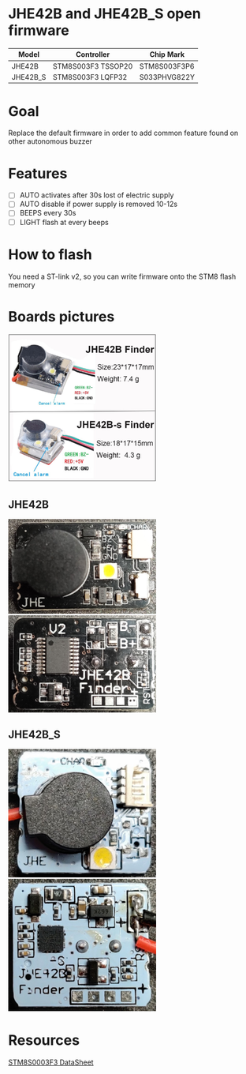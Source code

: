 # JHE42B and JHE42B_S open firmware

Model|Controller|Chip Mark
-----|----------|---------
JHE42B|STM8S003F3 TSSOP20|STM8S003F3P6
JHE42B_S|STM8S003F3 LQFP32|S033PHVG822Y

# Goal
Replace the default firmware in order to add common feature found on other autonomous buzzer

# Features
- [ ] AUTO activates after 30s lost of electric supply
- [ ] AUTO disable if power supply is removed 10-12s
- [ ] BEEPS every 30s
- [ ] LIGHT flash at every beeps

# How to flash

You need a ST-link v2, so you can write firmware onto the STM8 flash memory

# Boards pictures
<!-- ![Commercial shot](/img/both_buzzer_full.jpg =100x) -->
<img src="/img/both_buzzer_full.jpg" width="300"/>


## JHE42B
<!-- ![JHE42B front](/img/JHE42B_front.jpg) -->
<!-- ![JHE42B back](/img/JHE42B_back.jpg) -->

<img src="/img/JHE42B_front.jpg" width="300"/> <img src="/img/JHE42B_back.jpg" width="300"/>

## JHE42B_S
<!-- ![JHE42B_S front](/img/JHE42B_S_front.jpg) -->
<!-- ![JHE42B_S back](/img/JHE42B_S_back.jpg) -->

<img src="/img/JHE42B_S_front.jpg" width="300"/> <img src="/img/JHE42B_S_back.jpg" width="300"/>


# Resources
[STM8S0003F3 DataSheet](/doc/STM8S0003F3_datasheet_dm00024550.pdf)